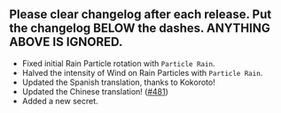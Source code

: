 Please clear changelog after each release.
Put the changelog BELOW the dashes. ANYTHING ABOVE IS IGNORED.
-----------------
- Fixed initial Rain Particle rotation with `Particle Rain`.
- Halved the intensity of Wind on Rain Particles with `Particle Rain`.
- Updated the Spanish translation, thanks to Kokoroto!
- Updated the Chinese translation! ([#481](https://github.com/FrozenBlock/WilderWild/pull/481))
- Added a new secret.
